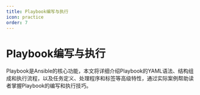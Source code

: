 ```yaml
---
title: Playbook编写与执行
icon: practice
order: 7
---
```


# Playbook编写与执行

Playbook是Ansible的核心功能，本文将详细介绍Playbook的YAML语法、结构组成和执行流程，以及任务定义、处理程序和标签等高级特性，通过实际案例帮助读者掌握Playbook的编写和执行技巧。
